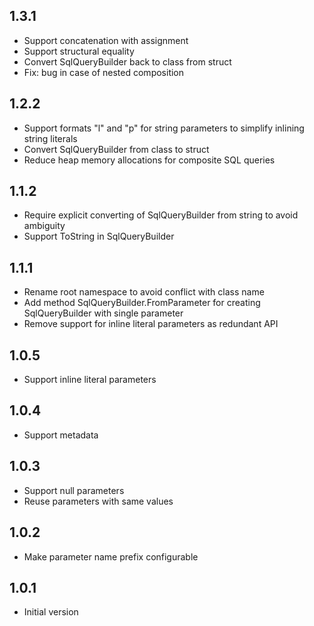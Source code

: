 ## 1.3.1
- Support concatenation with assignment
- Support structural equality
- Convert SqlQueryBuilder back to class from struct
- Fix: bug in case of nested composition

## 1.2.2
- Support formats "l" and "p" for string parameters to simplify inlining string literals
- Convert SqlQueryBuilder from class to struct
- Reduce heap memory allocations for composite SQL queries

## 1.1.2
- Require explicit converting of SqlQueryBuilder from string to avoid ambiguity
- Support ToString in SqlQueryBuilder

## 1.1.1
- Rename root namespace to avoid conflict with class name
- Add method SqlQueryBuilder.FromParameter for creating SqlQueryBuilder with single parameter
- Remove support for inline literal parameters as redundant API

## 1.0.5
- Support inline literal parameters

## 1.0.4
- Support metadata

## 1.0.3
- Support null parameters
- Reuse parameters with same values

## 1.0.2
- Make parameter name prefix configurable

## 1.0.1
- Initial version